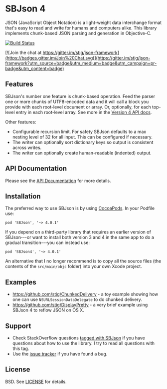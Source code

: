 SBJson 4
========

JSON (JavaScript Object Notation) is a light-weight data interchange format
that's easy to read and write for humans and computers alike. This library
implements chunk-based JSON parsing and generation in Objective-C.

[![Build Status](https://travis-ci.org/stig/json-framework.png?branch=master)](https://travis-ci.org/stig/json-framework)

[![Join the chat at https://gitter.im/stig/json-framework](https://badges.gitter.im/Join%20Chat.svg)](https://gitter.im/stig/json-framework?utm_source=badge&utm_medium=badge&utm_campaign=pr-badge&utm_content=badge)

Features
--------

SBJson's number one feature is chunk-based operation. Feed the parser one or
more chunks of UTF8-encoded data and it will call a block you provide with each
root-level document or array. Or, optionally, for each top-level entry in each
root-level array. See more in the [Version 4 API
docs](http://cocoadocs.org/docsets/SBJson/4.0.0/Classes/SBJson4Parser.html).

Other features:

* Configurable recursion limit. For safety SBJson defaults to a max nesting
  level of 32 for all input. This can be configured if necessary.
* The writer can optionally sort dictionary keys so output is consistent
  across writes.
* The writer can optionally create human-readable (indented) output.

API Documentation
-----------------

Please see the [API Documentation](http://cocoadocs.org/docsets/SBJson) for
more details.

Installation
------------

The preferred way to use SBJson is by using
[CocoaPods](http://cocoapods.org/?q=sbjson). In your Podfile use:

    pod 'SBJson', '~> 4.0.1'

If you depend on a third-party library that requires an earlier version of
SBJson---or want to install both version 3 and 4 in the same app to do a gradual
transition---you can instead use:

    pod 'SBJson4', '~> 4.0.1'

An alternative that I no longer recommend is to copy all the source files (the
contents of the `src/main/objc` folder) into your own Xcode project.

Examples
--------

* https://github.com/stig/ChunkedDelivery - a toy example showing how one can
  use `NSURLSessionDataDelegate` to do chunked delivery.
* https://github.com/stig/DisplayPretty - a very brief example using SBJson 4
  to reflow JSON on OS X.

Support
-------

* Check StackOverflow questions
  [tagged with SBJson](http://stackoverflow.com/questions/tagged/sbjson) if
  you have questions about how to use the library. I try to read all questions
  with this tag.
* Use the [issue tracker](http://github.com/stig/json-framework/issues) if you
  have found a bug.

License
-------

BSD. See [LICENSE](LICENSE) for details.
